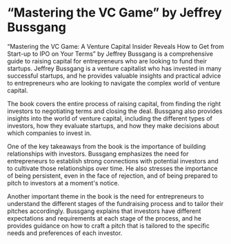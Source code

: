 # “Mastering the VC Game” by Jeffrey Bussgang

“Mastering the VC Game: A Venture Capital Insider Reveals How to Get from Start-up to IPO on Your Terms” by Jeffrey Bussgang is a comprehensive guide to raising capital for entrepreneurs who are looking to fund their startups. Jeffrey Bussgang is a venture capitalist who has invested in many successful startups, and he provides valuable insights and practical advice to entrepreneurs who are looking to navigate the complex world of venture capital.

The book covers the entire process of raising capital, from finding the right investors to negotiating terms and closing the deal. Bussgang also provides insights into the world of venture capital, including the different types of investors, how they evaluate startups, and how they make decisions about which companies to invest in.

One of the key takeaways from the book is the importance of building relationships with investors. Bussgang emphasizes the need for entrepreneurs to establish strong connections with potential investors and to cultivate those relationships over time. He also stresses the importance of being persistent, even in the face of rejection, and of being prepared to pitch to investors at a moment's notice.

Another important theme in the book is the need for entrepreneurs to understand the different stages of the fundraising process and to tailor their pitches accordingly. Bussgang explains that investors have different expectations and requirements at each stage of the process, and he provides guidance on how to craft a pitch that is tailored to the specific needs and preferences of each investor.